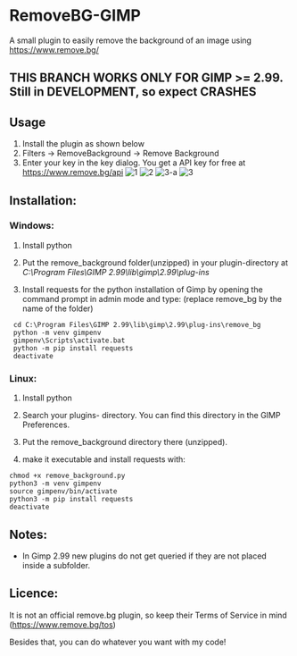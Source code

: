 # RemoveBG-GIMP
A small plugin to easily remove the background of an image using https://www.remove.bg/


## THIS BRANCH WORKS ONLY FOR GIMP >= 2.99. Still in DEVELOPMENT, so expect CRASHES

## Usage
1. Install the plugin as shown below
2. Filters → RemoveBackground → Remove Background
3. Enter your key in the key dialog. You get a API key for free at https://www.remove.bg/api
![1](https://user-images.githubusercontent.com/66686353/117555656-59369e00-b061-11eb-870e-1223874372ed.png)
![2](https://user-images.githubusercontent.com/66686353/117555658-5a67cb00-b061-11eb-865e-0dd7761ff77c.png)
![3-a](https://user-images.githubusercontent.com/66686353/117555660-5a67cb00-b061-11eb-97a0-eb1535e157f0.png)
![3](https://user-images.githubusercontent.com/66686353/117555657-59cf3480-b061-11eb-985c-fe187edb162c.png)

## Installation:
### Windows: 
1. Install python

2. Put the remove_background folder(unzipped) in your plugin-directory at *C:\Program Files\GIMP 2.99\lib\gimp\2.99\plug-ins*

3. Install requests for the python installation of Gimp by opening the command prompt in admin mode and type: (replace remove_bg by the name of the folder)
```
 cd C:\Program Files\GIMP 2.99\lib\gimp\2.99\plug-ins\remove_bg   
 python -m venv gimpenv
 gimpenv\Scripts\activate.bat
 python -m pip install requests
 deactivate
```

### Linux: 
1. Install python

2. Search your plugins- directory. You can find this directory in the GIMP Preferences. 

3. Put the remove_background directory there (unzipped).

4. make it executable and install requests with: 

```
chmod +x remove_background.py
python3 -m venv gimpenv
source gimpenv/bin/activate
python3 -m pip install requests
deactivate
```
## Notes:
- In Gimp 2.99 new plugins do not get queried if they are not placed inside a subfolder. 

## Licence:
It is not an official remove.bg plugin, so keep their Terms of Service in mind (https://www.remove.bg/tos)

Besides that, you can do whatever you want with my code!
